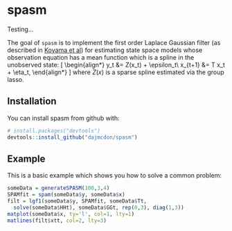 # spasm

Testing...

The goal of `spasm` is to implement the first order Laplace Gaussian filter (as described in [Koyama et al](http://dx.doi.org/10.1198/jasa.2009.tm08326)) for estimating state space models whose observation equation has a mean function which is a spline in the unobserved state:
\[
\begin{align*}
y_t &= Z(x_t) + \epsilon_t\\
x_{t+1} &= T x_t + \eta_t,
\end{align*}
\]
where $Z(x)$ is a sparse spline estimated via the group lasso.

## Installation

You can install spasm from github with:

```R
# install.packages("devtools")
devtools::install_github("dajmcdon/spasm")
```

## Example

This is a basic example which shows you how to solve a common problem:

```R
someData = generateSPASM(100,3,4)
SPAMfit = spam(someData$y, someData$x)
filt = lgf1(someData$y, SPAMfit, someData$Tt,
  solve(someData$HHt), someData$GGt, rep(0,3), diag(1,3))
matplot(someData$x, ty='l', col=1, lty=1)
matlines(filt$xtt, col=2, lty=3)
```
